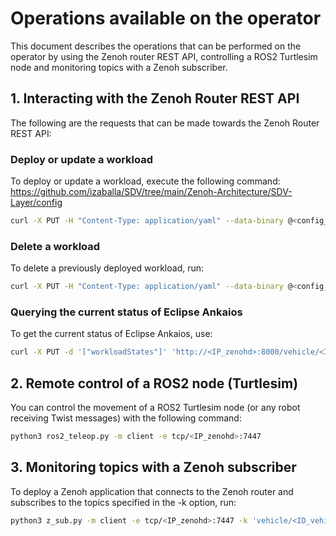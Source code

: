 # Operations available on the operator

This document describes the operations that can be performed on the operator by using the Zenoh router REST API, controlling a ROS2 Turtlesim node and monitoring topics with a Zenoh subscriber.

## 1. Interacting with the Zenoh Router REST API

The following are the requests that can be made towards the Zenoh Router REST API:

### Deploy or update a workload
To deploy or update a workload, execute the following command: https://github.com/izaballa/SDV/tree/main/Zenoh-Architecture/SDV-Layer/config
```bash
curl -X PUT -H "Content-Type: application/yaml" --data-binary @<config_file>.yaml 'http://<IP-zenohd>:8000/vehicle/<ID_vehicle>/manifest/apply/req'
```

### Delete a workload
To delete a previously deployed workload, run:
```bash
curl -X PUT -H "Content-Type: application/yaml" --data-binary @<config_file>.yaml 'http://<IP_zenohd>:8000/vehicle/<ID_vehicle>/manifest/delete/req'
```

### Querying the current status of Eclipse Ankaios
To get the current status of Eclipse Ankaios, use:
```bash
curl -X PUT -d '["workloadStates"]' 'http://<IP_zenohd>:8000/vehicle/<ID-vehicle>/state/delete/req'
```

## 2. Remote control of a ROS2 node (Turtlesim)

You can control the movement of a ROS2 Turtlesim node (or any robot receiving Twist messages) with the following command:
```bash
python3 ros2_teleop.py -m client -e tcp/<IP_zenohd>:7447
```

## 3. Monitoring topics with a Zenoh subscriber

To deploy a Zenoh application that connects to the Zenoh router and subscribes to the topics specified in the -k option, run:
```bash
python3 z_sub.py -m client -e tcp/<IP_zenohd>:7447 -k 'vehicle/<ID_vehicle>/**'
```
